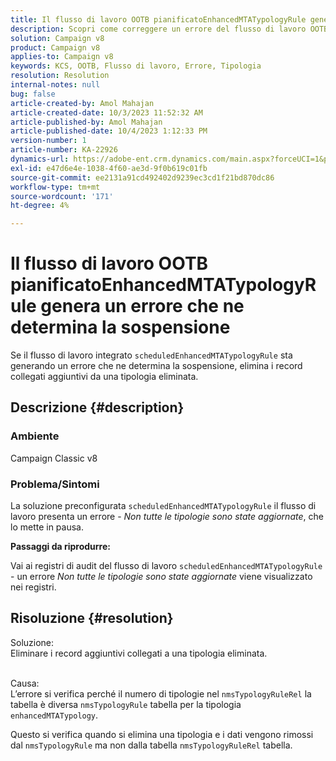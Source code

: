 ```yaml
---
title: Il flusso di lavoro OOTB pianificatoEnhancedMTATypologyRule genera un errore che ne determina la sospensione
description: Scopri come correggere un errore del flusso di lavoro OOTB che ne provoca la pausa. Rimuovere i record collegati aggiuntivi da una tipologia eliminata.
solution: Campaign v8
product: Campaign v8
applies-to: Campaign v8
keywords: KCS, OOTB, Flusso di lavoro, Errore, Tipologia
resolution: Resolution
internal-notes: null
bug: false
article-created-by: Amol Mahajan
article-created-date: 10/3/2023 11:52:32 AM
article-published-by: Amol Mahajan
article-published-date: 10/4/2023 1:12:33 PM
version-number: 1
article-number: KA-22926
dynamics-url: https://adobe-ent.crm.dynamics.com/main.aspx?forceUCI=1&pagetype=entityrecord&etn=knowledgearticle&id=744d794f-e361-ee11-be6e-6045bd006079
exl-id: e47d6e4e-1038-4f60-ae3d-9f0b619c01fb
source-git-commit: ee2131a91cd492402d9239ec3cd1f21bd870dc86
workflow-type: tm+mt
source-wordcount: '171'
ht-degree: 4%

---
```


# Il flusso di lavoro OOTB pianificatoEnhancedMTATypologyRule genera un errore che ne determina la sospensione


Se il flusso di lavoro integrato `scheduledEnhancedMTATypologyRule` sta generando un errore che ne determina la sospensione, elimina i record collegati aggiuntivi da una tipologia eliminata.

## Descrizione {#description}


### <b>Ambiente</b>

Campaign Classic v8



### <b>Problema/Sintomi</b>

La soluzione preconfigurata `scheduledEnhancedMTATypologyRule` il flusso di lavoro presenta un errore - *Non tutte le tipologie sono state aggiornate*, che lo mette in pausa.

<b>Passaggi da riprodurre:</b>

Vai ai registri di audit del flusso di lavoro `scheduledEnhancedMTATypologyRule` - un errore *Non tutte le tipologie sono state aggiornate* viene visualizzato nei registri.


## Risoluzione {#resolution}

Soluzione:<br>
Eliminare i record aggiuntivi collegati a una tipologia eliminata.


<br>Causa:<br>
L’errore si verifica perché il numero di tipologie nel `nmsTypologyRuleRel` la tabella è diversa `nmsTypologyRule` tabella per la tipologia `enhancedMTATypology`.

Questo si verifica quando si elimina una tipologia e i dati vengono rimossi dal `nmsTypologyRule` ma non dalla tabella `nmsTypologyRuleRel` tabella.
